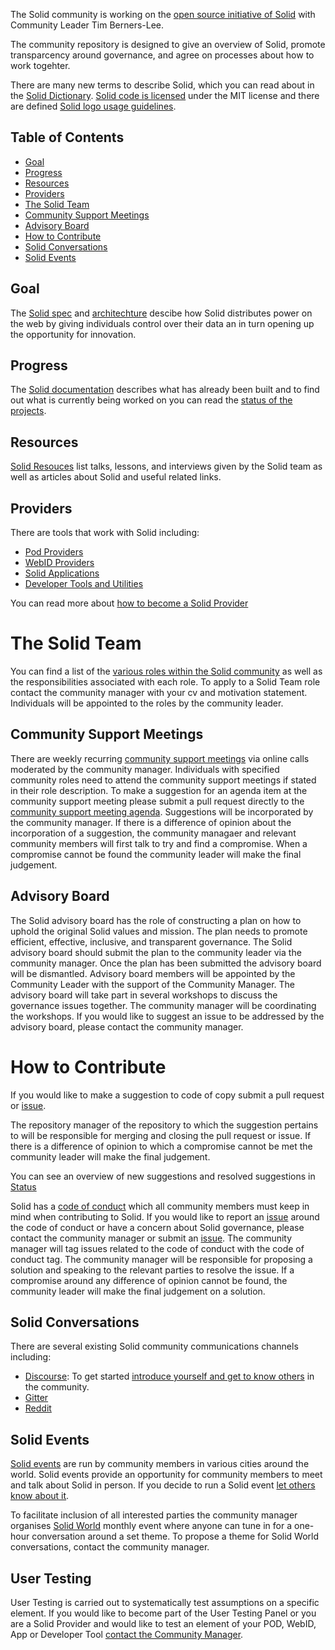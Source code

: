 The Solid community is working on the [open source initiative of Solid](https://github.com/solid) with Community Leader Tim Berners-Lee.

The community repository is designed to give an overview of Solid, promote transparcency around governance, and agree on processes about how to work togehter.

There are many new terms to describe Solid, which you can read about in the [Solid Dictionary](https://github.com/solid/community/blob/master/solid-dictionary.md). [Solid code is licensed](licence.md) under the MIT license and there are defined [Solid logo usage guidelines](https://github.com/solid/community/blob/master/solid-logo-usage-guidelines.md).

## Table of Contents
 * [Goal](##goal)
 * [Progress](##progress)
 * [Resources](##resources)
 * [Providers](##providers)
 * [The Solid Team](#the-solid-team)
 * [Community Support Meetings](##community-support-meetings)
 * [Advisory Board](##advisory-board)
 * [How to Contribute](#how-to-contribute)
 * [Solid Conversations](##solid-conversations)
 * [Solid Events](##solid-events)

## Goal
The [Solid spec](https://github.com/solid/solid-spec) and [architechture](https://github.com/solid/solid-architecture) descibe how Solid distributes power on the web by giving individuals control over their data an in turn opening up the opportunity for innovation.

## Progress  
The [Solid documentation](https://github.com/solid/community/blob/master/documentation.md) describes what has already been built and to find out what is currently being worked on you can read the [status of the projects](https://github.com/orgs/solid/projects).

## Resources
[Solid Resouces](https://github.com/solid/community/blob/master/solid-resources.md) list talks, lessons, and interviews given by the Solid team as well as articles about Solid and useful related links.

## Providers
There are tools that work with Solid including:
* [Pod Providers](pod-providers.md)
* [WebID Providers](webid-providers.md)
* [Solid Applications](solid-apps.md)
* [Developer Tools and Utilities](developer-tools-and-utils.md)

You can read more about [how to become a Solid Provider](https://github.com/solid/community/blob/master/becoming-a-solid-provider.md)

# The Solid Team
You can find a list of the [various roles within the Solid community](community-roles.md) as well as the responsibilities associated with each role. To apply to a Solid Team role contact the community manager with your cv and motivation statement. Individuals will be appointed to the roles by the community leader.

## Community Support Meetings
There are weekly recurring [community support meetings](https://github.com/solid/community/blob/master/community-support-agenda-and-minutes.md) via online calls moderated by the community manager. Individuals with specified community roles need to attend the community support meetings if stated in their role description. To make a suggestion for an agenda item at the community support meeting please submit a pull request directly to the [community support meeting agenda](https://github.com/solid/community/blob/master/community-support-agenda-and-minutes.md). Suggestions will be incorporated by the community manager. If there is a difference of opinion about the incorporation of a suggestion, the community managaer and relevant community members will first talk to try and find a compromise. When a compromise cannot be found the community leader will make the final judgement.

## Advisory Board
The Solid advisory board has the role of constructing a plan on how to uphold the original Solid values and mission. The plan needs to promote efficient, effective, inclusive, and transparent governance. The Solid advisory board should submit the plan to the community leader via the community manager. Once the plan has been submitted the advisory board will be dismantled. Advisory board members will be appointed by the Community Leader with the support of the Community Manager. The advisory board will take part in several workshops to discuss the governance issues together. The community manager will be coordinating the workshops. If you would like to suggest an issue to be addressed by the advisory board, please contact the community manager.

# How to Contribute
If you would like to make a suggestion to code of copy submit a pull request or [issue](https://github.com/solid/community/tree/master/.github/ISSUE_TEMPLATE).


The repository manager of the repository to which the suggestion pertains to will be responsible for merging and closing the pull request or issue. If there is a difference of opinion to which a compromise cannot be met the community leader will make the final judgement.

You can see an overview of new suggestions and resolved suggestions in [Status](https://github.com/solid/community/blob/master/status.md)

Solid has a [code of conduct](code-of-conduct.md) which all community members must keep in mind when contributing to Solid. If you would like to report an [issue](https://github.com/solid/community/tree/master/.github/ISSUE_TEMPLATE) around the code of conduct or have a concern about Solid governance, please contact the community manager or submit an [issue](https://github.com/solid/community/tree/master/.github/ISSUE_TEMPLATE). The community manager will tag issues related to the code of conduct with the code of conduct tag. The community manager will be responsible for proposing a solution and speaking to the relevant parties to resolve the issue. If a compromise around any difference of opinion cannot be found, the community leader will make the final judgement on a solution.

## Solid Conversations
There are several existing Solid community communications channels including:

  * [Discourse](https://forum.solidproject.org/): To get started [introduce yourself and get to know others](https://forum.solidproject.org/t/welcome-to-the-solid-forum-please-introduce-yourself-here-great-to-have-you-on-board/440/20) in the community.
  * [Gitter](https://gitter.im/solid/chat)
  * [Reddit](https://www.reddit.com/r/SOLID/submit)

## Solid Events
[Solid events](solid-events.md) are run by community members in various cities around the world. Solid events provide an opportunity for community members to meet and talk about Solid in person. If you decide to run a Solid event [let others know about it](solid-events.md).

To facilitate inclusion of all interested parties the community manager organises [Solid World](https://www.eventbrite.com/e/solid-world-tickets-53692744444?aff=erellivmlt) monthly event where anyone can tune in for a one-hour conversation around a set theme. To propose a theme for Solid World conversations, contact the community manager.

## User Testing
User Testing is carried out to systematically test assumptions on a specific element. If you would like to become part of the User Testing Panel or you are a Solid Provider and would like to test an element of your POD, WebID, App or Developer Tool [contact the Community Manager](https://github.com/solid/community/blob/master/community-roles.md).
